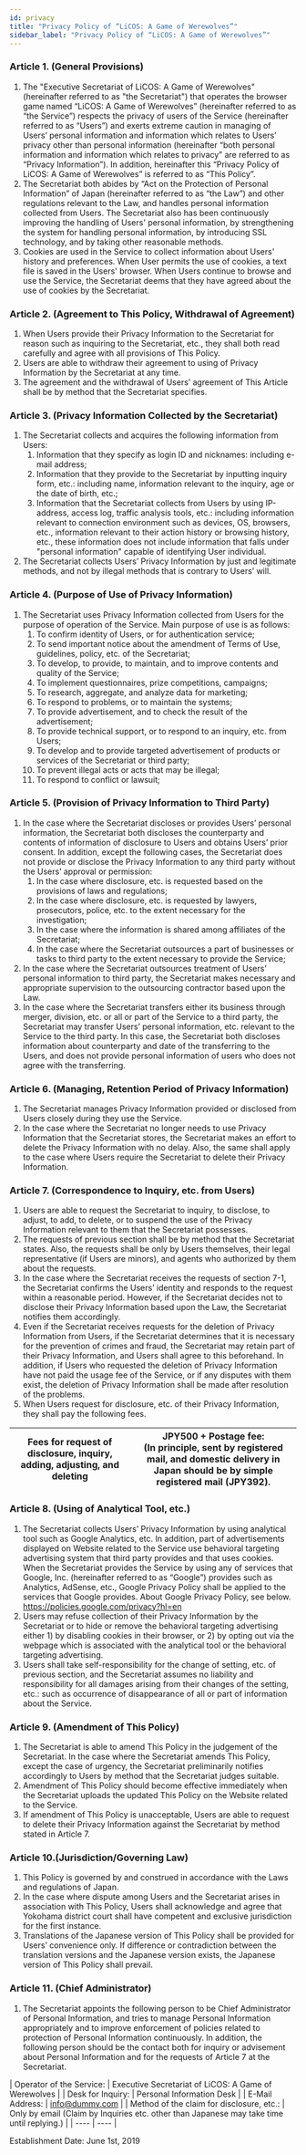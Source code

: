 ```yaml
---
id: privacy
title: "Privacy Policy of “LiCOS: A Game of Werewolves”"
sidebar_label: "Privacy Policy of “LiCOS: A Game of Werewolves”"
---
```


### Article 1. (General Provisions)
<ol class="article">
 <li>The "Executive Secretariat of LiCOS: A Game of Werewolves" (hereinafter referred to as "the Secretariat") that operates the browser game named “LiCOS: A Game of Werewolves” (hereinafter referred to as “the Service”) respects the privacy of users of the Service (hereinafter referred to as “Users”) and exerts extreme caution in managing of Users’ personal information and information which relates to Users’ privacy other than personal information (hereinafter “both personal information and information which relates to privacy” are referred to as “Privacy Information”). In addition, hereinafter this “Privacy Policy of LiCOS: A Game of Werewolves” is referred to as “This Policy”.</li>
 <li>The Secretariat both abides by “Act on the Protection of Personal Information” of Japan (hereinafter referred to as “the Law”) and other regulations relevant to the Law, and handles personal information collected from Users. The Secretariat also has been continuously improving the handling of Users' personal information, by strengthening the system for handling personal information, by introducing SSL technology, and by taking other reasonable methods.</li>
 <li>Cookies are used in the Service to collect information about Users' history and preferences. When User permits the use of cookies, a text file is saved in the Users' browser. When Users continue to browse and use the Service, the Secretariat deems that they have agreed about the use of cookies by the Secretariat.</li>
</ol>

### Article 2. (Agreement to This Policy, Withdrawal of Agreement)
<ol class="article">
 <li>When Users provide their Privacy Information to the Secretariat for reason such as inquiring to the Secretariat, etc., they shall both read carefully and agree with all provisions of This Policy.</li>
 <li>Users are able to withdraw their agreement to using of Privacy Information by the Secretariat at any time.</li>
 <li>The agreement and the withdrawal of Users’ agreement of This Article shall be by method that the Secretariat specifies.</li>
</ol>

### Article 3. (Privacy Information Collected by the Secretariat)
<ol class="article">
 <li>The Secretariat collects and acquires the following information from Users:
<ol class="paragraph">
 <li>Information that they specify as login ID and nicknames: including e-mail address;</li>
 <li>Information that they provide to the Secretariat by inputting inquiry form, etc.: including name, information relevant to the inquiry, age or the date of birth, etc.;</li>
 <li>Information that the Secretariat collects from Users by using IP-address, access log, traffic analysis tools, etc.: including information relevant to connection environment such as devices, OS, browsers, etc., information relevant to their action history or browsing history, etc., these information does not include information that falls under "personal information" capable of identifying User individual.</li></ol></li>
 <li>The Secretariat collects Users’ Privacy Information by just and legitimate methods, and not by illegal methods that is contrary to Users’ will.</li>
</ol>

### Article 4. (Purpose of Use of Privacy Information)
<ol class="article">
  <li>The Secretariat uses Privacy Information collected from Users for the purpose of operation of the Service. Main purpose of use is as follows:
<ol class="paragraph">
 <li> To confirm identity of Users, or for authentication service;</li>
 <li>To send important notice about the amendment of Terms of Use, guidelines, policy, etc. of the Secretariat;</li>
 <li>To develop, to provide, to maintain, and to improve contents and quality of the Service;</li>
 <li>To implement questionnaires, prize competitions, campaigns;</li>
 <li>To research, aggregate, and analyze data  for marketing;</li>
 <li>To respond to problems, or to maintain the systems;</li>
 <li>To provide advertisement, and to check the result of the advertisement;</li>
 <li>To provide technical support, or to respond to an inquiry, etc. from Users;</li>
 <li>To develop and to provide targeted advertisement of products or services of the Secretariat or third party;</li>
 <li>To prevent illegal acts or acts that may be illegal;</li>
 <li>To respond to conflict or lawsuit;</li></ol></li>
</ol>

### Article 5. (Provision of Privacy Information to Third Party)
<ol class="article">
 <li>In the case where the Secretariat discloses or provides Users’ personal information, the Secretariat both discloses the counterparty and contents of information of disclosure to Users and obtains Users’ prior consent. In addition, except the following cases, the Secretariat does not provide or disclose the Privacy Information to any third party without the Users’ approval or permission:
<ol class="paragraph">
 <li>In the case where disclosure, etc. is requested based on the provisions of laws and regulations;</li>
 <li>In the case where disclosure, etc. is requested by lawyers, prosecutors, police, etc. to the extent necessary for the investigation;</li>
 <li>In the case where the information is shared among affiliates of the Secretariat;</li>
 <li>In the case where the Secretariat outsources a part of businesses or tasks to third party to the extent necessary to provide the Service;</li></ol></li>
 <li>In the case where the Secretariat outsources treatment of Users’ personal information to third party, the Secretariat makes necessary and appropriate supervision to the outsourcing contractor based upon the Law.</li>
 <li>In the case where the Secretariat transfers either its business through merger, division, etc. or all or part of the Service to a third party, the Secretariat may transfer Users’ personal information, etc. relevant to the Service to the third party. In this case, the Secretariat both discloses information about counterparty and date of the transferring to the Users, and does not provide personal information of users who does not agree with the transferring.</li>
</ol>

### Article 6. (Managing, Retention Period of Privacy Information)
<ol class="article">
 <li> The Secretariat manages Privacy Information provided or disclosed from Users closely during they use the Service.</li>
 <li>In the case where the Secretariat no longer needs to use Privacy Information that the Secretariat stores, the Secretariat makes an effort to delete the Privacy Information with no delay. Also, the same shall apply to the case where Users require the Secretariat to delete their Privacy Information.</li>
</ol>

### Article 7. (Correspondence to Inquiry, etc. from Users)
<ol class="article">
 <li>Users are able to request the Secretariat to inquiry, to disclose, to adjust, to add, to delete, or to suspend the use of the Privacy Information relevant to them that the Secretariat possesses.</li>
 <li>The requests of previous section shall be by method that the Secretariat states. Also, the requests shall be only by Users themselves, their legal representative (if Users are minors), and agents who authorized by them about the requests.</li>
 <li>In the case where the Secretariat receives the requests of section 7-1, the Secretariat confirms the Users’ identity and responds to the request within a reasonable period.
However, if the Secretariat decides not to disclose their Privacy Information based upon the Law, the Secretariat notifies them accordingly.</li>
 <li>Even if the Secretariat receives requests for the deletion of Privacy Information from Users, if the Secretariat determines that it is necessary for the prevention of crimes and fraud, the Secretariat may retain part of their Privacy Information, and Users shall agree to this beforehand.
In addition, if Users who requested the deletion of Privacy Information have not paid the usage fee of the Service, or if any disputes with them exist, the deletion of Privacy Information shall be made after resolution of the problems.</li>
 <li>When Users request for disclosure, etc. of their Privacy Information, they shall pay the following fees.</li>
</ol>


| Fees for request of disclosure, inquiry, adding, adjusting, and deleting |JPY500 + Postage fee: <br> (In principle, sent by registered mail, and domestic delivery in Japan should be by simple registered mail (JPY392). |
| ---- | ---- |

### Article 8. (Using of Analytical Tool, etc.)
<ol class="article">
 <li>The Secretariat collects Users’ Privacy Information by using analytical tool such as Google Analytics, etc. In addition, part of advertisements displayed on Website related to the Service use behavioral targeting advertising system that third party provides and that uses cookies.
When the Secretariat provides the Service by using any of services that Google, Inc. (hereinafter referred to as “Google”) provides such as Analytics, AdSense, etc., Google Privacy Policy shall be applied to the services that Google provides.
About Google Privacy Policy, see below.<br>
  <a target="_blank" href="https://policies.google.com/privacy?hl=en">https://policies.google.com/privacy?hl=en</a></li>
 <li>Users may refuse collection of their Privacy Information by the Secretariat or to hide or remove the behavioral targeting advertising either 1) by disabling cookies in their browser, or 2) by opting out via the webpage which is associated with the analytical tool or the behavioral targeting advertising.</li>
 <li>Users shall take self-responsibility for the change of setting, etc. of previous section, and the Secretariat assumes no liability and responsibility for all damages arising from their changes of  the setting, etc.: such as occurrence of disappearance of all or part of information about the Service.</li>
</ol>

### Article 9. (Amendment of This Policy)
<ol class="article">
 <li>The Secretariat is able to amend This Policy in the judgement of the Secretariat. In the case where the Secretariat amends This Policy, except the case of urgency, the Secretariat preliminarily notifies accordingly to Users by method that the Secretariat judges suitable.</li>
 <li>Amendment of This Policy should become effective immediately when the Secretariat uploads the updated This Policy on the Website related to the Service.</li>
 <li>If amendment of This Policy is unacceptable, Users are able to request to delete their Privacy Information against the Secretariat by method stated in Article 7.</li>
</ol>

### Article 10.(Jurisdiction/Governing Law)
<ol class="article">
 <li>This Policy is governed by and construed in accordance with the Laws and regulations of Japan.</li>
 <li>In the case where dispute among Users and the Secretariat arises in association with This Policy, Users shall acknowledge and agree that Yokohama district court shall have competent and exclusive jurisdiction for the first instance.</li>
 <li>Translations of the Japanese version of This Policy shall be provided for Users’ convenience only. If difference or contradiction between the translation versions and the Japanese version exists, the Japanese version of This Policy shall prevail.</li>
</ol>

### Article 11. (Chief Administrator)
<ol class="article">
 <li>The Secretariat appoints the following person to be Chief Administrator of Personal Information, and tries to manage Personal Information appropriately and to improve enforcement of policies related to protection of Personal Information continuously. In addition, the following person should be the contact both for inquiry or advisement about Personal Information and for the requests of Article 7 at the Secretariat.</li>
</ol>

| Operator of the Service: | Executive Secretariat of LiCOS: A Game of Werewolves  |
| Desk for Inquiry: | Personal Information Desk |
| E-Mail Address: | info@dummy.com |
| Method of the claim for disclosure, etc.: | Only by email  (Claim by Inquiries etc. other than Japanese may take time until replying.) |
| ---- | ---- |

Establishment Date: June 1st, 2019 

